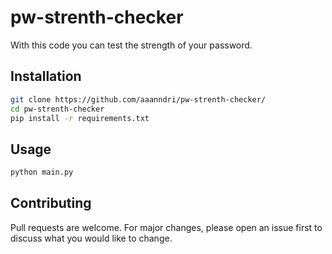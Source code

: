 # pw-strenth-checker

With this code you can test the strength of your password.

## Installation

```bash
git clone https://github.com/aaanndri/pw-strenth-checker/
cd pw-strenth-checker
pip install -r requirements.txt
```

## Usage

```bash
python main.py
```

## Contributing
Pull requests are welcome. For major changes, please open an issue first to discuss what you would like to change.
